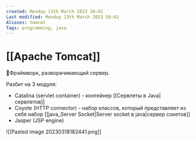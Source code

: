 ```yaml
---
created: Monday 13th March 2023 10:42
Last modified: Monday 13th March 2023 10:42
Aliases: tomcat
Tags: programming, java
---
```


# [[Apache Tomcat]]

📌Фрэймворк, разворачивающий сервер.

Разбит на 3 модуля:
- Catalina (servlet container) - контейнер [[Сервлеты в Java|сервлетов]]
- Coyote (HTTP connector) - набор классов, который представляет из себя набор [[java_Server Socket|Server socket в java|сервер сокетов]]
- Jasper (JSP engine)

![[Pasted image 20230318182441.png]]


